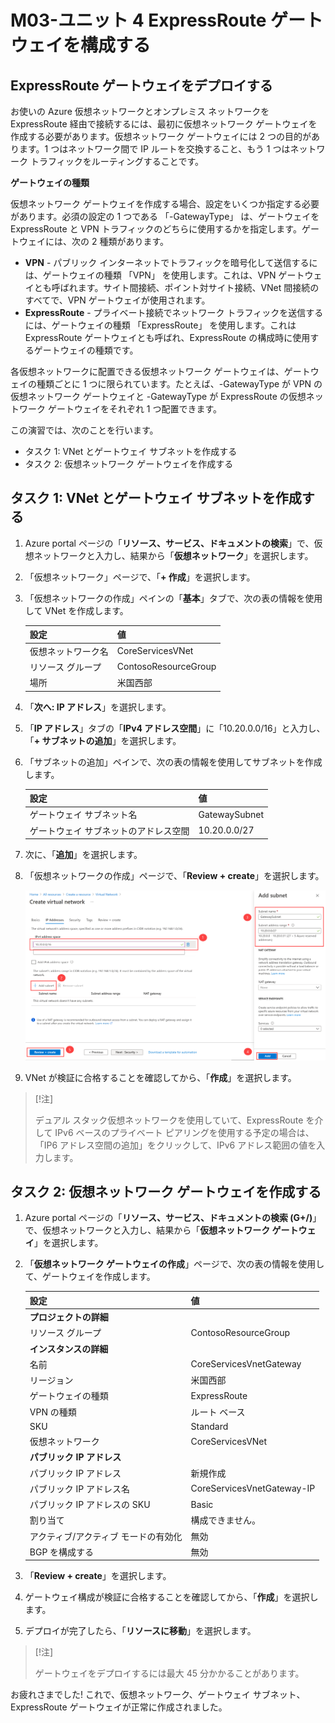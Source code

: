 ﻿---
Exercise:
    title: 'M03-ユニット 4 ExpressRoute ゲートウェイを構成する'
    module: 'モジュール - Azure ExpressRoute の設計と実装'
---
# M03-ユニット 4 ExpressRoute ゲートウェイを構成する

## ExpressRoute ゲートウェイをデプロイする

お使いの Azure 仮想ネットワークとオンプレミス ネットワークを ExpressRoute 経由で接続するには、最初に仮想ネットワーク ゲートウェイを作成する必要があります。仮想ネットワーク ゲートウェイには 2 つの目的があります。1 つはネットワーク間で IP ルートを交換すること、もう 1 つはネットワーク トラフィックをルーティングすることです。 

**ゲートウェイの種類**

仮想ネットワーク ゲートウェイを作成する場合、設定をいくつか指定する必要があります。必須の設定の 1 つである 「-GatewayType」 は、ゲートウェイを ExpressRoute と VPN トラフィックのどちらに使用するかを指定します。ゲートウェイには、次の 2 種類があります。

- **VPN** - パブリック インターネットでトラフィックを暗号化して送信するには、ゲートウェイの種類 「VPN」 を使用します。これは、VPN ゲートウェイとも呼ばれます。サイト間接続、ポイント対サイト接続、VNet 間接続のすべてで、VPN ゲートウェイが使用されます。
- **ExpressRoute** - プライベート接続でネットワーク トラフィックを送信するには、ゲートウェイの種類 「ExpressRoute」 を使用します。これは ExpressRoute ゲートウェイとも呼ばれ、ExpressRoute の構成時に使用するゲートウェイの種類です。

各仮想ネットワークに配置できる仮想ネットワーク ゲートウェイは、ゲートウェイの種類ごとに 1 つに限られています。たとえば、-GatewayType が VPN の仮想ネットワーク ゲートウェイと -GatewayType が ExpressRoute の仮想ネットワーク ゲートウェイをそれぞれ 1 つ配置できます。


この演習では、次のことを行います。

+ タスク 1: VNet とゲートウェイ サブネットを作成する
+ タスク 2: 仮想ネットワーク ゲートウェイを作成する



## タスク 1: VNet とゲートウェイ サブネットを作成する

1. Azure portal ページの「**リソース、サービス、ドキュメントの検索**」で、仮想ネットワークと入力し、結果から「**仮想ネットワーク**」を選択します。

2. 「仮想ネットワーク」ページで、「**+ 作成**」を選択します。

3. 「仮想ネットワークの作成」ペインの「**基本**」タブで、次の表の情報を使用して VNet を作成します。

   | **設定**          | **値**                        |
   | -------------------- | -------------------------------- |
   | 仮想ネットワーク名 | CoreServicesVNet                 |
   | リソース グループ       | ContosoResourceGroup             |
   | 場所             | 米国西部                          |

4. 「**次へ: IP アドレス**」を選択します。

5. 「**IP アドレス**」タブの「**IPv4 アドレス空間**」に「10.20.0.0/16」と入力し、「**+ サブネットの追加**」を選択します。 

6. 「サブネットの追加」ペインで、次の表の情報を使用してサブネットを作成します。

   | **設定**                  | **値**     |
   | ---------------------------- | ------------- |
   | ゲートウェイ サブネット名          | GatewaySubnet |
   | ゲートウェイ サブネットのアドレス空間 | 10.20.0.0/27  |

7. 次に、「**追加**」を選択します。 

8. 「仮想ネットワークの作成」ページで、「**Review + create**」を選択します。

   ![Azure portal - ゲートウェイ サブネットを追加する](../media/add-gateway-subnet.png)

9. VNet が検証に合格することを確認してから、「**作成**」を選択します。

> [!注]  
>
> デュアル スタック仮想ネットワークを使用していて、ExpressRoute を介して IPv6 ベースのプライベート ピアリングを使用する予定の場合は、「IP6 アドレス空間の追加」をクリックして、IPv6 アドレス範囲の値を入力します。

## タスク 2: 仮想ネットワーク ゲートウェイを作成する

1. Azure portal ページの「**リソース、サービス、ドキュメントの検索 (G+/)**」で、仮想ネットワークと入力し、結果から「**仮想ネットワーク ゲートウェイ**」を選択します。

2. 「**仮想ネットワーク ゲートウェイの作成**」ページで、次の表の情報を使用して、ゲートウェイを作成します。

   | **設定**               | **値**                  |
   | ------------------------- | -------------------------- |
   | **プロジェクトの詳細**       |                            |
   | リソース グループ            | ContosoResourceGroup       |
   | **インスタンスの詳細**      |                            |
   | 名前                      | CoreServicesVnetGateway    |
   | リージョン                    | 米国西部                    |
   | ゲートウェイの種類              | ExpressRoute               |
   | VPN の種類                  | ルート ベース                |
   | SKU                       | Standard                   |
   | 仮想ネットワーク           | CoreServicesVNet           |
   | **パブリック IP アドレス**     |                            |
   | パブリック IP アドレス         | 新規作成                 |
   | パブリック IP アドレス名    | CoreServicesVnetGateway-IP |
   | パブリック IP アドレスの SKU     | Basic                      |
   | 割り当て                | 構成できません。           |
   | アクティブ/アクティブ モードの有効化 | 無効                   |
   | BGP を構成する             | 無効                   |

3. 「**Review + create**」を選択します。

4. ゲートウェイ構成が検証に合格することを確認してから、「**作成**」を選択します。

5. デプロイが完了したら、「**リソースに移動**」を選択します。

> [!注] 
>
> ゲートウェイをデプロイするには最大 45 分かかることがあります。

お疲れさまでした! これで、仮想ネットワーク、ゲートウェイ サブネット、ExpressRoute ゲートウェイが正常に作成されました。

